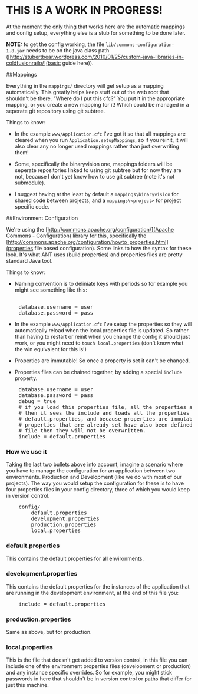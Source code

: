 THIS IS A WORK IN PROGRESS!
===========================

At the moment the only thing that works here are the automatic mappings and
config setup, everything else is a stub for something to be done later.

__NOTE:__ to get the config working, the file
`lib/commons-configuration-1.8.jar` needs to be on the java class path ([http://stubertbear.wordpress.com/2010/01/25/custom-java-libraries-in-coldfusionrailo/](basic guide here)).

##Mappings

Everything in the `mappings/` directory will get setup as a mapping automatically. This greatly helps keep stuff out of the web root that shouldn't be there. "Where do I put this cfc?" You put it in the appropriate mapping, or you create a new mapping for it! Which could be managed in a seperate git repository using git subtree.

Things to know:

* In the example `www/Application.cfc` I've got it so that all mappings are cleared when you run `Application.setupMappings`, so if you reinit, it will also clear any no longer used mappings rather than just overwriting them!

* Some, specifically the binaryvision one, mappings folders will be seperate repositories linked to using git subtree but for now they are not, because I don't yet know how to use git subtree (note it's not submodule).

* I suggest having at the least by default a `mappings\binaryvision` for shared code between projects, and a `mappings\<project>` for project specific code.

##Environment Configuration

We're using the [http://commons.apache.org/configuration/](Apache Commons - Configuration) library for this,
specifically the [http://commons.apache.org/configuration/howto_properties.html](properties file based configuration). Some links to how the syntax for
these look. It's what ANT uses (build.properties) and properties files are
pretty standard Java tool.

Things to know:

* Naming convention is to deliniate keys with periods so for example you might see something like this:
  
<pre>  
    database.username = user
    database.password = pass
</pre>

* In the example `www/Application.cfc` I've setup the properties so they will automatically reload when the local.properties file is updated. So rather than having to restart or reinit when you change the config it should just work, or you might need to `touch local.properties` (don't know what the win equivalent for this is!)

* Properties are immutable! So once a property is set it can't be changed.

* Properties files can be chained together, by adding a special `include` property.

<pre>
	database.username = user
	database.password = pass
    debug = true
    # if you load this properties file, all the properties above get loaded,
    # then it sees the include and loads all the properties inside the file
    # default.properties, and because properties are immutable, if any of the 
    # properties that are already set have also been defined in the included
    # file then they will not be overwritten.
    include = default.properties
</pre>

### How we use it

Taking the last two bullets above into account, imagine a scenario where you have to
manage the configuration for an application between two environments.
Production and Development (like we do with most of our projects). The way you
would setup the configuration for these is to have four properties files in
your config directory, three of which you would keep in version control.

<pre>
    config/
        default.properties
        development.properties
        production.properties
        local.properties
</pre>

### default.properties

This contains the default properties for all environments.

### development.properties

This contains the default properties for the instances of the application
that are running in the development environment, at the end of this file you:

<pre>
    include = default.properties
</pre>

### production.properties

Same as above, but for production.

### local.properties

This is the file that doesn't get added to version control, in this file you
can include one of the environment properties files (development or 
production) and any instance specific overrides. So for example, you might 
stick passwords in here that shouldn't be in version control or paths that
differ for just this machine.
